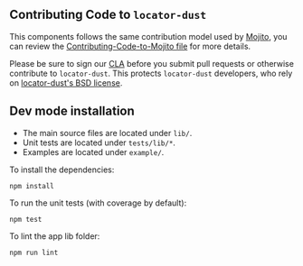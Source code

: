 Contributing Code to `locator-dust`
-----------------------------------

This components follows the same contribution model used by [Mojito][], you can
review the [Contributing-Code-to-Mojito file][] for more details.

Please be sure to sign our [CLA][] before you submit pull requests or otherwise contribute to `locator-dust`. This protects `locator-dust` developers, who rely on [locator-dust's BSD license][].

[locator-dust's BSD license]: https://github.com/yahoo/locator-dust/blob/master/LICENSE.txt
[CLA]: http://developer.yahoo.com/cocktails/mojito/cla/
[Mojito]: https://github.com/yahoo/mojito
[Contributing-Code-to-Mojito file]: https://github.com/yahoo/mojito/wiki/Contributing-Code-to-Mojito

Dev mode installation
---------------------

- The main source files are located under `lib/`.
- Unit tests are located under `tests/lib/*`.
- Examples are located under `example/`.

To install the dependencies:

    npm install

To run the unit tests (with coverage by default):

    npm test

To lint the app lib folder:

    npm run lint

